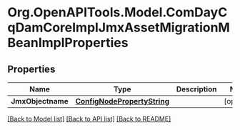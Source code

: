 # Org.OpenAPITools.Model.ComDayCqDamCoreImplJmxAssetMigrationMBeanImplProperties
## Properties

Name | Type | Description | Notes
------------ | ------------- | ------------- | -------------
**JmxObjectname** | [**ConfigNodePropertyString**](ConfigNodePropertyString.md) |  | [optional] 

[[Back to Model list]](../README.md#documentation-for-models) [[Back to API list]](../README.md#documentation-for-api-endpoints) [[Back to README]](../README.md)

